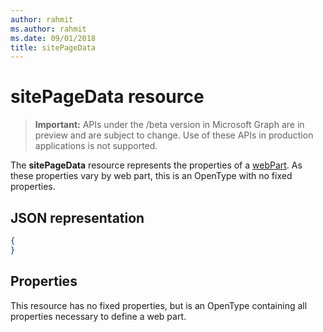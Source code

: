 ```yaml
---
author: rahmit
ms.author: rahmit
ms.date: 09/01/2018
title: sitePageData
---
```

# sitePageData resource

> **Important:** APIs under the /beta version in Microsoft Graph are in preview and are subject to change. Use of these APIs in production applications is not supported.

The **sitePageData** resource represents the properties of a [webPart][]. As these properties vary by web part, this is an OpenType with no fixed properties.

[webPart]: webPart.md

## JSON representation

<!-- {
  "blockType": "resource",
  "optionalProperties": [  ],
  "@odata.type": "microsoft.graph.sitePageData"
}-->

```json
{
}
```

## Properties
This resource has no fixed properties, but is an OpenType containing all properties necessary to define a web part.

<!-- {
  "type": "#page.annotation",
  "description": "Defines the data in a web part",
  "keywords": "",
  "section": "documentation",
  "tocPath": "Resources/SitePageData"
} -->
